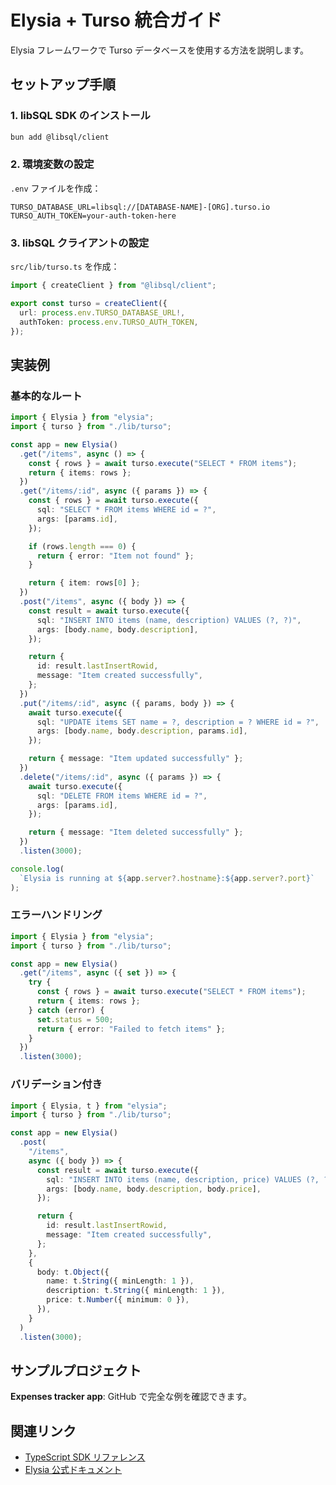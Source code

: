 # Elysia + Turso 統合ガイド

Elysia フレームワークで Turso データベースを使用する方法を説明します。

## セットアップ手順

### 1. libSQL SDK のインストール

```bash
bun add @libsql/client
```

### 2. 環境変数の設定

`.env` ファイルを作成：

```env
TURSO_DATABASE_URL=libsql://[DATABASE-NAME]-[ORG].turso.io
TURSO_AUTH_TOKEN=your-auth-token-here
```

### 3. libSQL クライアントの設定

`src/lib/turso.ts` を作成：

```typescript
import { createClient } from "@libsql/client";

export const turso = createClient({
  url: process.env.TURSO_DATABASE_URL!,
  authToken: process.env.TURSO_AUTH_TOKEN,
});
```

## 実装例

### 基本的なルート

```typescript
import { Elysia } from "elysia";
import { turso } from "./lib/turso";

const app = new Elysia()
  .get("/items", async () => {
    const { rows } = await turso.execute("SELECT * FROM items");
    return { items: rows };
  })
  .get("/items/:id", async ({ params }) => {
    const { rows } = await turso.execute({
      sql: "SELECT * FROM items WHERE id = ?",
      args: [params.id],
    });

    if (rows.length === 0) {
      return { error: "Item not found" };
    }

    return { item: rows[0] };
  })
  .post("/items", async ({ body }) => {
    const result = await turso.execute({
      sql: "INSERT INTO items (name, description) VALUES (?, ?)",
      args: [body.name, body.description],
    });

    return {
      id: result.lastInsertRowid,
      message: "Item created successfully",
    };
  })
  .put("/items/:id", async ({ params, body }) => {
    await turso.execute({
      sql: "UPDATE items SET name = ?, description = ? WHERE id = ?",
      args: [body.name, body.description, params.id],
    });

    return { message: "Item updated successfully" };
  })
  .delete("/items/:id", async ({ params }) => {
    await turso.execute({
      sql: "DELETE FROM items WHERE id = ?",
      args: [params.id],
    });

    return { message: "Item deleted successfully" };
  })
  .listen(3000);

console.log(
  `Elysia is running at ${app.server?.hostname}:${app.server?.port}`
);
```

### エラーハンドリング

```typescript
import { Elysia } from "elysia";
import { turso } from "./lib/turso";

const app = new Elysia()
  .get("/items", async ({ set }) => {
    try {
      const { rows } = await turso.execute("SELECT * FROM items");
      return { items: rows };
    } catch (error) {
      set.status = 500;
      return { error: "Failed to fetch items" };
    }
  })
  .listen(3000);
```

### バリデーション付き

```typescript
import { Elysia, t } from "elysia";
import { turso } from "./lib/turso";

const app = new Elysia()
  .post(
    "/items",
    async ({ body }) => {
      const result = await turso.execute({
        sql: "INSERT INTO items (name, description, price) VALUES (?, ?, ?)",
        args: [body.name, body.description, body.price],
      });

      return {
        id: result.lastInsertRowid,
        message: "Item created successfully",
      };
    },
    {
      body: t.Object({
        name: t.String({ minLength: 1 }),
        description: t.String({ minLength: 1 }),
        price: t.Number({ minimum: 0 }),
      }),
    }
  )
  .listen(3000);
```

## サンプルプロジェクト

**Expenses tracker app**: GitHub で完全な例を確認できます。

## 関連リンク

- [TypeScript SDK リファレンス](../reference.md)
- [Elysia 公式ドキュメント](https://elysiajs.com)
